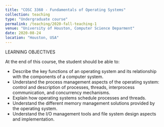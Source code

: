 ```yaml
---
title: "COSC 3360 - Fundamentals of Operating Systems"
collection: teaching
type: "Undergraduate course"
permalink: /teaching/2020-fall-teaching-1
venue: "University of Houston, Computer Science Deparment"
date: 2020-08-24
location: "Houston, USA"
---
```



LEARNING OBJECTIVES

At the end of this course, the student should be able to:

- Describe the key functions of an operating system and its relationship with the components of a computer system. 
-	Understand the process management aspects of the operating system:  control and description of processes, threads, interprocess communication, and concurrency mechanisms. 
-	Explain how operating systems schedule processes and threads. 
-	Understand the different memory management solutions provided by the operating system. 
-	Understand the I/O management tools and file system design aspects and implementation.

